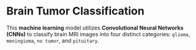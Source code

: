 # Brain Tumor Classification

This **machine learning** model utilizes **Convolutional Neural Networks (CNNs)** to classify brain MRI images into four distinct categories: `glioma`, `meningioma`, `no tumor`, and `pituitary`.

